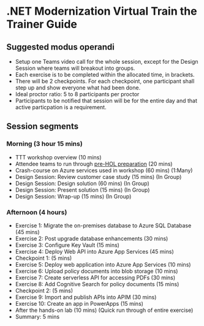 # .NET Modernization Virtual Train the Trainer Guide

## Suggested modus operandi

* Setup one Teams video call for the whole session, except for the Design Session where teams will breakout into groups.
* Each exercise is to be completed within the allocated time, in brackets.
* There will be 2 checkpoints. For each checkpoint, one participant shall step up and show everyone what had been done.
* Ideal proctor ratio: 5 to 8 participants per proctor
* Participants to be notified that session will be for the entire day and that active particpation is a requirement.

## Session segments

### Morning (3 hour 15 mins)

* TTT workshop overview (10 mins)
* Attendee teams to run through [pre-HOL preparation](https://github.com/microsoft/.NET-Modernization-In-a-Day/blob/master/Hands-on%20lab/Before%20the%20HOL%20-%20App%20modernization.md) (20 mins)
* Crash-course on Azure services used in workshop (60 mins) (1:Many)
* Design Session: Review customer case study (15 mins) (In Group)
* Design Session: Design solution (60 mins) (In Group)
* Design Session: Present solution (15 mins) (In Group)
* Design Session: Wrap-up (15 mins) (In Group)

### Afternoon (4 hours)

* Exercise 1: Migrate the on-premises database to Azure SQL Database (45 mins)
* Exercise 2: Post upgrade database enhancements (30 mins)
* Exercise 3: Configure Key Vault (15 mins)
* Exercise 4: Deploy Web API into Azure App Services (45 mins) 
* Checkpoint 1: (5 mins)
* Exercise 5: Deploy web application into Azure App Services (10 mins)
* Exercise 6: Upload policy documents into blob storage (10 mins) 
* Exercise 7: Create serverless API for accessing PDFs (30 mins) 
* Exercise 8: Add Cognitive Search for policy documents (15 mins)
* Checkpoint 2: (5 mins)
* Exercise 9: Import and publish APIs into APIM (30 mins)
* Exercise 10: Create an app in PowerApps (15 mins)
* After the hands-on lab (10 mins) (Quick run through of entire exercise)
* Summary: 5 mins